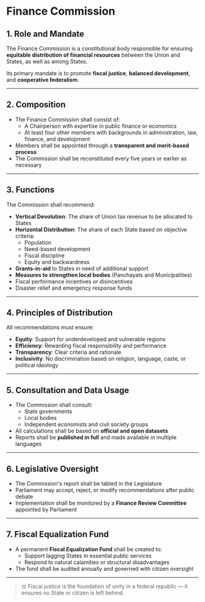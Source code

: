 # Finance Commission

## 1. Role and Mandate

The Finance Commission is a constitutional body responsible for ensuring **equitable distribution of financial resources** between the Union and States, as well as among States.

Its primary mandate is to promote **fiscal justice**, **balanced development**, and **cooperative federalism**.

---

## 2. Composition

- The Finance Commission shall consist of:
  - A Chairperson with expertise in public finance or economics
  - At least four other members with backgrounds in administration, law, finance, and development
- Members shall be appointed through a **transparent and merit-based process**
- The Commission shall be reconstituted every five years or earlier as necessary

---

## 3. Functions

The Commission shall recommend:

- **Vertical Devolution**: The share of Union tax revenue to be allocated to States
- **Horizontal Distribution**: The share of each State based on objective criteria:
  - Population
  - Need-based development
  - Fiscal discipline
  - Equity and backwardness
- **Grants-in-aid** to States in need of additional support
- **Measures to strengthen local bodies** (Panchayats and Municipalities)
- Fiscal performance incentives or disincentives
- Disaster relief and emergency response funds

---

## 4. Principles of Distribution

All recommendations must ensure:

- **Equity**: Support for underdeveloped and vulnerable regions
- **Efficiency**: Rewarding fiscal responsibility and performance
- **Transparency**: Clear criteria and rationale
- **Inclusivity**: No discrimination based on religion, language, caste, or political ideology

---

## 5. Consultation and Data Usage

- The Commission shall consult:
  - State governments
  - Local bodies
  - Independent economists and civil society groups
- All calculations shall be based on **official and open datasets**
- Reports shall be **published in full** and made available in multiple languages

---

## 6. Legislative Oversight

- The Commission's report shall be tabled in the Legislature
- Parliament may accept, reject, or modify recommendations after public debate
- Implementation shall be monitored by a **Finance Review Committee** appointed by Parliament

---

## 7. Fiscal Equalization Fund

- A permanent **Fiscal Equalization Fund** shall be created to:
  - Support lagging States in essential public services
  - Respond to natural calamities or structural disadvantages
- The fund shall be audited annually and governed with citizen oversight

---

> ⚖️ Fiscal justice is the foundation of unity in a federal republic — it ensures no State or citizen is left behind.
